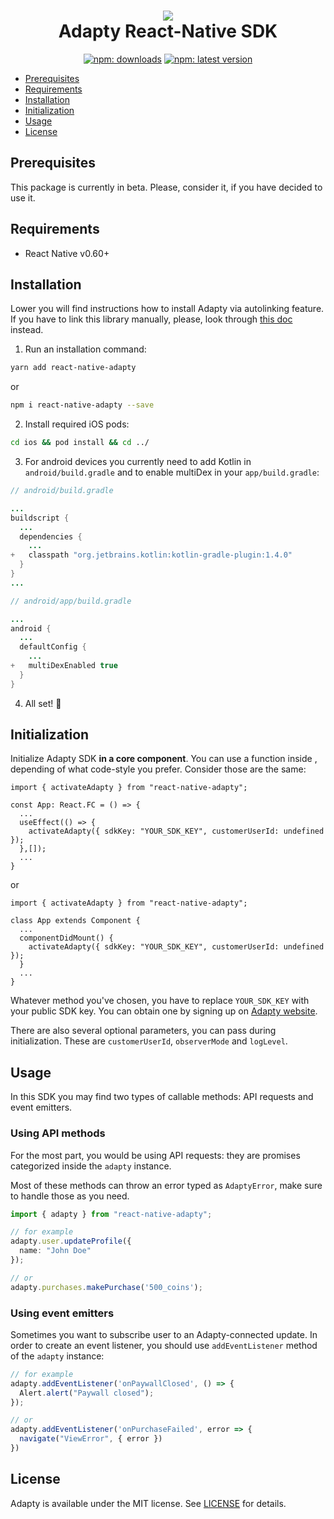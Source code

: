 <h1 align="center">
<img src="https://raw.githubusercontent.com/adaptyteam/AdaptySDK-iOS/master/adapty.png"><br />
Adapty React-Native SDK
</h1>
<p align="center">
  <a href="https://www.npmjs.com/package/react-native-adapty"><img src="https://img.shields.io/npm/dt/react-native-adapty?style=for-the-badge" alt="npm:  downloads" /></a>
  <a href="https://www.npmjs.com/package/react-native-adapty"><img src="https://img.shields.io/npm/v/react-native-adapty?style=for-the-badge" alt="npm: latest version" /></a>
</p>


* [Prerequisites](#prerequisites)
* [Requirements](#requirements)
* [Installation](#installation)
* [Initialization](#initialization)
* [Usage](#usage)
* [License](#license)

## Prerequisites

This package is currently in beta. Please, consider it, if you have decided to use it.

## Requirements
* React Native v0.60+

## Installation

Lower you will find instructions how to install Adapty via autolinking feature. If you have to link this library manually, please, look through [this doc](docs/manual_linking.md) instead.

1. Run an installation command:

```sh
yarn add react-native-adapty
```

or 

```sh
npm i react-native-adapty --save
```

2. Install required iOS pods:

```sh
cd ios && pod install && cd ../
```

3. For android devices you currently need to add Kotlin in `android/build.gradle` and to enable multiDex in your `app/build.gradle`:

```java
// android/build.gradle

...
buildscript {
  ...
  dependencies {
    ...
+   classpath "org.jetbrains.kotlin:kotlin-gradle-plugin:1.4.0"
  }
}
...
```

```java
// android/app/build.gradle

...
android {
  ...
  defaultConfig {
    ...
+   multiDexEnabled true
  }
}
```

4. All set! 🎉

## Initialization

Initialize Adapty SDK __in a core component__. You can use a function inside , 
depending of what code-style you prefer. Consider those are the same:

```tsx
import { activateAdapty } from "react-native-adapty";

const App: React.FC = () => {
  ...
  useEffect(() => {
    activateAdapty({ sdkKey: "YOUR_SDK_KEY", customerUserId: undefined });
  },[]);
  ...
}
```

or

```tsx
import { activateAdapty } from "react-native-adapty";

class App extends Component {
  ...
  componentDidMount() {
    activateAdapty({ sdkKey: "YOUR_SDK_KEY", customerUserId: undefined });
  }
  ...
}
```

Whatever method you've chosen, you have to replace `YOUR_SDK_KEY` with your public SDK key. You can obtain one by signing up on [Adapty website](https://adapty.io).

There are also several optional parameters, you can pass during initialization. These are `customerUserId`, `observerMode` and `logLevel`.

## Usage

In this SDK you may find two types of callable methods: API requests and event emitters.

### Using API methods

For the most part, you would be using API requests: they are promises categorized inside the `adapty` instance.

Most of these methods can throw an error typed as `AdaptyError`, make sure to handle those as you need.

```ts
import { adapty } from "react-native-adapty";

// for example
adapty.user.updateProfile({
  name: "John Doe"
});

// or
adapty.purchases.makePurchase('500_coins');
```

### Using event emitters

Sometimes you want to subscribe user to an Adapty-connected update. In order to create an event listener, you should use `addEventListener` method of the `adapty` instance:

```ts
// for example
adapty.addEventListener('onPaywallClosed', () => {
  Alert.alert("Paywall closed");
});

// or
adapty.addEventListener('onPurchaseFailed', error => {
  navigate("ViewError", { error })
})
```

## License

Adapty is available under the MIT license. See [LICENSE](https://github.com/adaptyteam/AdaptySDK-React-Native/blob/master/LICENSE) for details.
